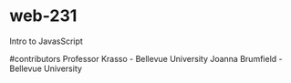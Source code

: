# web-231
Intro to JavasScript

#contributors 
Professor Krasso - Bellevue University
Joanna Brumfield - Bellevue University 
